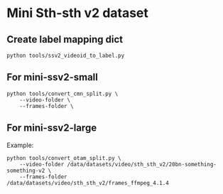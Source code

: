 
# Mini Sth-sth v2 dataset
## Create label mapping dict
```
python tools/ssv2_videoid_to_label.py
```
## For mini-ssv2-small
```
python tools/convert_cmn_split.py \
    --video-folder \
    --frames-folder \
```

## For mini-ssv2-large
Example:

```
python tools/convert_otam_split.py \
    --video-folder /data/datasets/video/sth_sth_v2/20bn-something-something-v2 \
    --frames-folder /data/datasets/video/sth_sth_v2/frames_ffmpeg_4.1.4
```